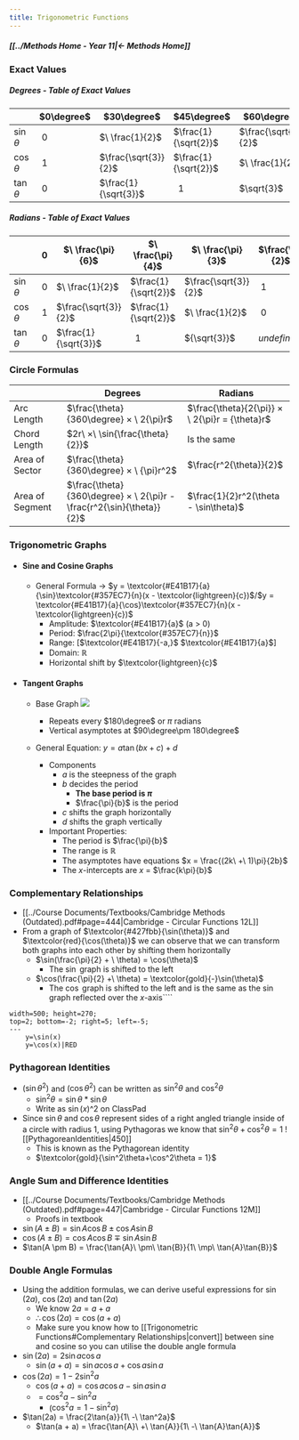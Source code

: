 ```yaml
---
title: Trigonometric Functions
---
```


##### [[../Methods Home - Year 11|← Methods Home]]

### Exact Values
##### Degrees - Table of Exact Values

|              | $0\degree$ | $30\degree$          | $45\degree$          | $60\degree$          | $90\degree$ |
| ------------ | ---------- | -------------------- | -------------------- | -------------------- | ----------- |
| $\sin\theta$ | $\ 0$      | $\ \frac{1}{2}$      | $\frac{1}{\sqrt{2}}$ | $\frac{\sqrt{3}}{2}$ | $\ 1$       |
| $\cos\theta$ | $\ 1$      | $\frac{\sqrt{3}}{2}$ | $\frac{1}{\sqrt{2}}$ | $\ \frac{1}{2}$      | $\ 0$       |
| $\tan\theta$ | $\ 0$      | $\frac{1}{\sqrt{3}}$ | $\ \ 1$              | $\sqrt{3}$           | $undefined$ |


##### Radians - Table of Exact Values

|              | $\ 0$   | $\ \frac{\pi}{6}$      | $\ \frac{\pi}{4}$      | $\ \frac{\pi}{3}$      | $\frac{\pi}{2}$ |
| ------------ | ----- | -------------------- | -------------------- | -------------------- | --------------- |
| $\sin\theta$ | $\ 0$ | $\ \frac{1}{2}$      | $\frac{1}{\sqrt{2}}$ | $\frac{\sqrt{3}}{2}$ | $\ 1$             |
| $\cos\theta$ | $\ 1$ | $\frac{\sqrt{3}}{2}$ | $\frac{1}{\sqrt{2}}$ | $\ \frac{1}{2}$      | $\ 0$             |
| $\tan\theta$ | $\ 0$ | $\frac{1}{\sqrt{3}}$ | $\ \ 1$              | ${\sqrt{3}}$         | $undefined$     |

### Circle Formulas

|                 | Degrees                                                                   | Radians                                         |
| --------------- | ------------------------------------------------------------------------- | ----------------------------------------------- |
| Arc Length      | $\frac{\theta}{360\degree} × \ 2{\pi}r$                               | $\frac{\theta}{2{\pi}} × \ 2{\pi}r = {\theta}r$ |
| Chord Length    | $2r\  ×\ \sin{\frac{\theta}{2}}$                                          | Is the same                                     |
| Area of Sector  | $\frac{\theta}{360\degree} × \ {\pi}r^2$                              | $\frac{r^2{\theta}}{2}$                         |
| Area of Segment | $\frac{\theta}{360\degree} × \ 2{\pi}r - \frac{r^2{\sin}{\theta}}{2}$ | $\frac{1}{2}r^2(\theta - \sin\theta)$           |

### Trigonometric Graphs
- #### Sine and Cosine Graphs
	- General Formula → $y = \textcolor{#E41B17}{a}{\sin}\textcolor{#357EC7}{n}(x - \textcolor{lightgreen}{c})$/$y = \textcolor{#E41B17}{a}{\cos}\textcolor{#357EC7}{n}(x - \textcolor{lightgreen}{c})$
		- Amplitude: $\textcolor{#E41B17}{a}$ (a > 0)
		- Period: $\frac{2\pi}{\textcolor{#357EC7}{n}}$
		- Range: \[$\textcolor{#E41B17}{-a,}$ $\textcolor{#E41B17}{a}$]
		- Domain: $\mathbb{R}$
		- Horizontal shift by $\textcolor{lightgreen}{c}$
- #### Tangent Graphs
	- Base Graph
	    ![](Excalidraw/TangentGraph|500|)
		- Repeats every $180\degree$ or $\pi$ radians
		- Vertical asymptotes at $90\degree\pm 180\degree$
		  
	- General Equation: $y = a\tan(bx + c) + d$
		- Components
			- $a$ is the steepness of the graph
			- $b$ decides the period
				- **The base period is $\pi$**
				- $\frac{\pi}{b}$ is the period
			- $c$ shifts the graph horizontally
			- $d$ shifts the graph vertically
		- Important Properties:
			- The period is $\frac{\pi}{b}$
			- The range is $\mathbb{R}$
			- The asymptotes have equations $x = \frac{(2k\  +\  1)\pi}{2b}$
			- The $x$-intercepts are $x$ = $\frac{k\pi}{b}$

### Complementary Relationships
- [[../Course Documents/Textbooks/Cambridge Methods (Outdated).pdf#page=444|Cambridge - Circular Functions 12L]]
- From a graph of $\textcolor{#427fbb}{\sin(\theta)}$ and $\textcolor{red}{\cos(\theta)}$ we can observe that we can transform both graphs into each other by shifting them horizontally
	- $\sin(\frac{\pi}{2} + \ \theta) = \cos(\theta)$
		- The $\sin$ graph is shifted to the left
	- $\cos(\frac{\pi}{2} +\ \theta) = \textcolor{gold}{-}\sin(\theta)$
		- The $\cos$ graph is shifted to the left and is the same as the $\sin$ graph reflected over the $x$-axis
		  ​````
```desmos-graph
width=500; height=270;
top=2; bottom=-2; right=5; left=-5;
---
    y=\sin(x)
    y=\cos(x)|RED
````

### Pythagorean Identities
- $(\sin\theta^2)$ and $(\cos\theta^2)$ can be written as $\sin^2\theta$ and $\cos^2\theta$
	- $\sin^2\theta = \sin\theta * \sin\theta$
	- Write as $\sin(x)$^$2$ on ClassPad
- Since $\sin\theta$ and $\cos\theta$ represent sides of a right angled triangle inside of a circle with radius 1, using Pythagoras we know that $\sin^2\theta+\cos^2\theta = 1$
  ![[PythagoreanIdentities|450]]
	- This is known as the Pythagorean identity
	- $\textcolor{gold}{\sin^2\theta+\cos^2\theta = 1}$
	  
### Angle Sum and Difference Identities
- [[../Course Documents/Textbooks/Cambridge Methods (Outdated).pdf#page=447|Cambridge - Circular Functions 12M]]
	- Proofs in textbook
- $\sin(A \pm B) = \sin{A}\cos{B} \pm \cos{A}\sin{B}$
- $\cos(A \pm B) = \cos{A}\cos{B} \mp \sin{A}\sin{B}$
- $\tan(A \pm B) = \frac{\tan{A}\ \pm\ \tan{B}}{1\ \mp\ \tan{A}\tan{B}}$

### Double Angle Formulas
- Using the addition formulas, we can derive useful expressions for $\sin(2a)$, $\cos(2a)$ and $\tan(2a)$
	- We know $2a = a + a$
	- $\therefore \cos(2a) = \cos(a + a)$
	- Make sure you know how to [[Trigonometric Functions#Complementary Relationships|convert]] between sine and cosine so you can utilise the double angle formula
- $\sin(2a) = 2\sin{a}\cos{a}$
	- $\sin(a + a) = \sin{a}\cos{a} + \cos{a}\sin{a}$
- $\cos(2a) = 1 - 2\sin^2a$
	- $\cos(a + a) = \cos{a}\cos{a} - \sin{a}\sin{a}$
	- $= \cos^2a - \sin^2a$
		- ($\cos^2a = 1 - \sin^2a$)
- $\tan(2a) = \frac{2\tan{a}}{1\ -\ \tan^2a}$
	- $\tan(a + a) = \frac{\tan{A}\ +\ \tan{A}}{1\ -\ \tan{A}\tan{A}}$
